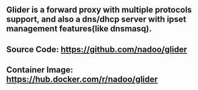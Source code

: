 ## **Glider is a forward proxy with multiple protocols support, and also a dns/dhcp server with ipset management features(like dnsmasq).**
## Source Code: https://github.com/nadoo/glider
## Container Image: https://hub.docker.com/r/nadoo/glider
